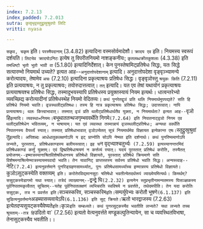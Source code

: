 ```yaml
---
index: 7.2.13
index_padded: 7.2.013
sutra: कृसृभृवृस्तुद्रुस्रुश्रुवपो लिटि
vritti: nyasa

---
```

`सकृव, चकृम` इति। `परस्मैपदानाम्` (3.4.82) इत्यादिना वस्मसोर्वमादेशौ। `क्रादय एव` इति। नियमस्य स्वरूपं दर्शयति। `लिट्येव क्रादयोऽनिटः` इत्येष तु विपरीतनियमो नाशङ्कनीयः; `कृतलब्धक्रीतकुशलाः` (4.3.38) इति `तमधिष्टो भृतो भूतो भावी वा` (5.1.80) इत्यादिनिर्देशात्।
केन पुनस्तेषामिट्प्रतिषेधः सिद्धः, यतः सिद्धे सत्यारम्भो नियमार्थ उच्यते? इत्यत आह--`अनुदात्तोपदेशानाम्` इत्यादि। अनुदात्तोपदेशा वृङ्वृञ्भ्यामन्ये करोत्यादयः, तेषामेव `अचः` (7.2.10) इत्यादिना प्रकृत्याश्रयः प्रतिषेधः सिद्धः। वृङ्वृञोस्तु `श्रयुकः किति` (7.2.11) इति प्रत्ययाश्रयः, न तु प्रकृत्याश्रयः; तयोरुदात्तत्वात्। `तत्` इत्यादि। यत एव तेषां यथायोगं प्रकृत्याश्रयः प्रत्ययाश्रयश्च प्रतिषेधः सिद्धः, तस्मादुभयस्यापि प्रतिषेधस्य प्रयुक्तस्यायं नियम इत्यर्थः। धात्वन्तरेभ्यो व्यवच्छिद्य करोत्यादीनां प्रतिषेधस्थेह नियमो वेदितव्यः।
`कथं पुनरेतद्वृञं प्रति थलि नियमार्थमुपपद्यते? सति हि प्रतिषेधे नियमो भवति। वृञस्थलीट्प्रतिषधः। तस्य हि नात्र प्रकृत्याश्रयः प्रतिषेधः सिद्धः; उदात्तत्वात्। नापि प्रत्ययाश्रयः; थलः कित्त्वाभावात्। तस्मात् वृञं प्रति थलीट्प्रतिषेधार्थतैव युक्ता, न नियमार्थता? इत्यत आह--`वृञो हि` इत्यादि। व्यवस्था=नियमः। `बभूथाततन्थजगृम्भववर्थेति निगमे` (7.2.64) इति निपातनाट्वृञो निगम एव थलीट्प्रतिषेधेन भवितव्यम्, न भाषायाम्। यत एवं व्यवस्था तस्मान्नायं वृञस्थलीट्प्रतिषेधः; अन्यथा ववर्थेति निपातनस्य वैयर्थ्यं स्यात्। तस्मात् प्रतिषेधाभावात् वृञोऽप्येतत् सूत्रं नियमार्थमेव विज्ञायत इत्येकान्त एषः।
`स्तुद्रुस्रुश्रुवां तु` इत्यादि। अपिशब्दः आर्धधातुकलक्षणोऽपि य इट् प्राप्नोति सोऽपि नेष्यत इति दर्शनार्थः। कथं पुनरिष्यमाणोऽपि लभ्यते, पुरस्तात्, प्रतिषेधकाण्डस्य बलीयस्त्वात्। इह च `न वृद्भ्याश्चतुर्भ्यः` (7.2.59) इत्यस्यानन्तरमिदं प्रतिषेधकाण्डं कर्त्तुं युक्तम्। एवं द्विष्प्रतिषेधाश्रयणं न कर्त्तव्यं स्यात्। यदयं पुरस्तात् प्रतिषेधं करोति, तस्यैतत् प्रयोजनम्--इष्मात्रस्यानाश्रितविशेषविधानस्य प्रतिषेधो विज्ञायते, पुरस्तात् प्रतिषेधे क्रियमाणे सति विशेषमनाश्रित्येण्मात्रस्यायमपवादो भवति। तेन यावानिट् प्राप्तस्तस्य सर्वस्य प्रतिषेधो भवति सिद्धः। अन्यस्त्वाह--`नेटि` (7.2.4) इत्यनुवर्त्तमाने पुनरिङ्ग्रहणसामर्थ्यात्, पुनः प्रतिषेधसामर्थ्याच्च इण्मान्नस्य प्रतिषेधो विज्ञायते।
`कुञोऽसुट्कस्येति वक्तव्यम्` इति। करोतेरविद्यमानसुटः षतिषेधो भवतीत्येतदर्थरूपं व्याख्येयमित्यर्थः। किमर्थम्? ससुट्कस्येडागमो यथा स्यात्। तत्रेदं व्याख्यानम्--`द्वन्द्वे घि` (2.2.32) इत्यनेन स्तुप्रभृतीनामन्यतमस्य घिसञ्ज्ञकस्य पूर्वनिपातमकृत्वैतत् सूचितम्--यतेह पूर्वनिपातलक्षणं व्यभिचरति स्वविषये न प्रवर्त्तते, तथेदमपीति। तेन यदा करोतिः ससुट्कः, तत्र न प्रवर्त्तत इति। `सञ्चस्करिव, सञ्चस्करिम` इति। `सम्पर्युपेभ्यः करोतौ भूषणे` (6.1.137) इति सुडित्यनुवर्त्तमाने `अडब्यासव्यवायेऽपि` (6.1.136) इति सुट् क्रियते।
`ऋतो भारद्वाजस्य (7.2.63) इत्येतदप्यसुयट्कस्यैवेष्यते` इति। `कृञः` इति सम्बध्यते। कथं पुनरसुट्कस्यैव भवतीति लभ्यते? यथा लभ्यते तच्च श्रूयताम्--तत्र हि `उदितो वा` (7.2.56) इत्यतो वेत्यनुवर्त्तते मण्डूकल्पुतिन्यायेन, सा च व्यवस्थितविभाषा, तेनासुट्कस्यैव भवतीति।।